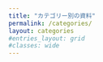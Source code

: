 ```yaml
---
title: "カテゴリー別の資料"
permalink: /categories/
layout: categories
#entries_layout: grid
#classes: wide
---
```

